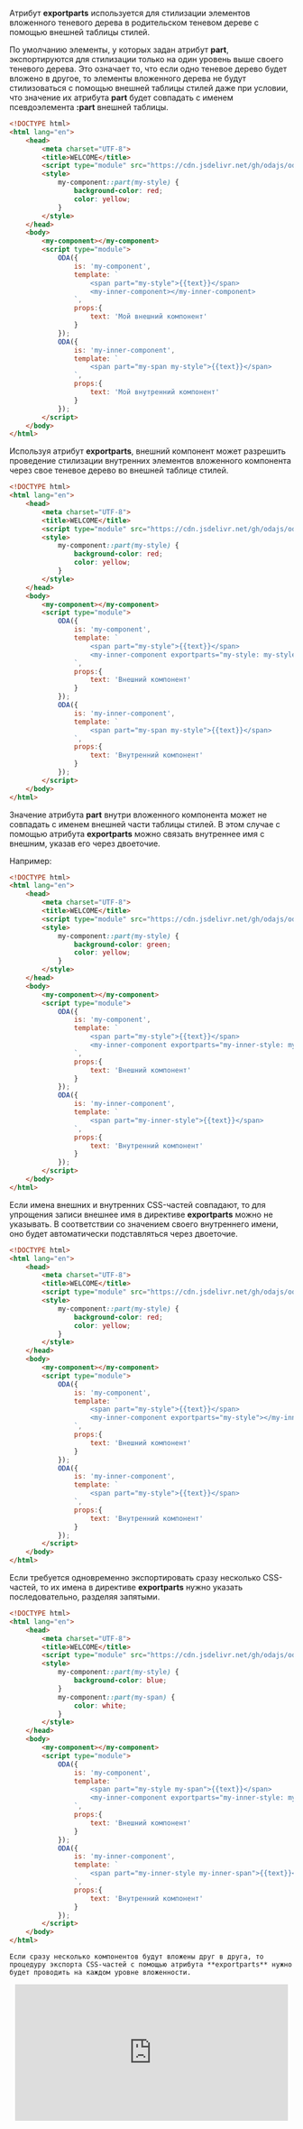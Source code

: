 Атрибут **exportparts** используется для стилизации элементов вложенного теневого дерева в родительском теневом дереве с помощью внешней таблицы стилей.

По умолчанию элементы, у которых задан атрибут **part**, экспортируются для стилизации только на один уровень выше своего теневого дерева. Это означает то, что если одно теневое дерево будет вложено в другое, то элементы вложенного дерева не будут стилизоваться с помощью внешней таблицы стилей даже при условии, что значение их атрибута **part** будет совпадать с именем псевдоэлемента **:part** внешней таблицы.

```html _error_run_edit_line
<!DOCTYPE html>
<html lang="en">
    <head>
        <meta charset="UTF-8">
        <title>WELCOME</title>
        <script type="module" src="https://cdn.jsdelivr.net/gh/odajs/oda-framework/oda.js"></script>
        <style>
            my-component::part(my-style) {
                background-color: red;
                color: yellow;
            }
        </style>
    </head>
    <body>
        <my-component></my-component>
        <script type="module">
            ODA({
                is: 'my-component',
                template: `
                    <span part="my-style">{{text}}</span>
                    <my-inner-component></my-inner-component>
                `,
                props:{
                    text: 'Мой внешний компонент'
                }
            });
            ODA({
                is: 'my-inner-component',
                template: `
                    <span part="my-span my-style">{{text}}</span>
                `,
                props:{
                    text: 'Мой внутренний компонент'
                }
            });
        </script>
    </body>
</html>
```

Используя атрибут **exportparts**, внешний компонент может разрешить проведение стилизации внутренних элементов вложенного компонента через свое теневое дерево во внешней таблице стилей.

```html _run_edit_line
<!DOCTYPE html>
<html lang="en">
    <head>
        <meta charset="UTF-8">
        <title>WELCOME</title>
        <script type="module" src="https://cdn.jsdelivr.net/gh/odajs/oda-framework/oda.js"></script>
        <style>
            my-component::part(my-style) {
                background-color: red;
                color: yellow;
            }
        </style>
    </head>
    <body>
        <my-component></my-component>
        <script type="module">
            ODA({
                is: 'my-component',
                template: `
                    <span part="my-style">{{text}}</span>
                    <my-inner-component exportparts="my-style: my-style"></my-inner-component>
                `,
                props:{
                    text: 'Внешний компонент'
                }
            });
            ODA({
                is: 'my-inner-component',
                template: `
                    <span part="my-span my-style">{{text}}</span>
                `,
                props:{
                    text: 'Внутренний компонент'
                }
            });
        </script>
    </body>
</html>
```

Значение атрибута **part** внутри вложенного компонента может не совпадать с именем внешней части таблицы стилей. В этом случае с помощью атрибута **exportparts** можно связать внутреннее имя с внешним, указав его через двоеточие.

Например:

```html _run_edit_line
<!DOCTYPE html>
<html lang="en">
    <head>
        <meta charset="UTF-8">
        <title>WELCOME</title>
        <script type="module" src="https://cdn.jsdelivr.net/gh/odajs/oda-framework/oda.js"></script>
        <style>
            my-component::part(my-style) {
                background-color: green;
                color: yellow;
            }
        </style>
    </head>
    <body>
        <my-component></my-component>
        <script type="module">
            ODA({
                is: 'my-component',
                template: `
                    <span part="my-style">{{text}}</span>
                    <my-inner-component exportparts="my-inner-style: my-style"></my-inner-component>
                `,
                props:{
                    text: 'Внешний компонент'
                }
            });
            ODA({
                is: 'my-inner-component',
                template: `
                    <span part="my-inner-style">{{text}}</span>
                `,
                props:{
                    text: 'Внутренний компонент'
                }
            });
        </script>
    </body>
</html>
```

Если имена внешних и внутренних CSS-частей совпадают, то для упрощения записи внешнее имя в директиве **exportparts** можно не указывать. В соответствии со значением своего внутреннего имени, оно будет автоматически подставляться через двоеточие.

```html _run_edit_line
<!DOCTYPE html>
<html lang="en">
    <head>
        <meta charset="UTF-8">
        <title>WELCOME</title>
        <script type="module" src="https://cdn.jsdelivr.net/gh/odajs/oda-framework/oda.js"></script>
        <style>
            my-component::part(my-style) {
                background-color: red;
                color: yellow;
            }
        </style>
    </head>
    <body>
        <my-component></my-component>
        <script type="module">
            ODA({
                is: 'my-component',
                template: `
                    <span part="my-style">{{text}}</span>
                    <my-inner-component exportparts="my-style"></my-inner-component>
                `,
                props:{
                    text: 'Внешний компонент'
                }
            });
            ODA({
                is: 'my-inner-component',
                template: `
                    <span part="my-style">{{text}}</span>
                `,
                props:{
                    text: 'Внутренний компонент'
                }
            });
        </script>
    </body>
</html>
```

Если требуется одновременно экспортировать сразу несколько CSS-частей, то их имена в директиве **exportparts** нужно указать последовательно, разделяя запятыми.

```html _run_edit_line
<!DOCTYPE html>
<html lang="en">
    <head>
        <meta charset="UTF-8">
        <title>WELCOME</title>
        <script type="module" src="https://cdn.jsdelivr.net/gh/odajs/oda-framework/oda.js"></script>
        <style>
            my-component::part(my-style) {
                background-color: blue;
            }
            my-component::part(my-span) {
                color: white;
            }
        </style>
    </head>
    <body>
        <my-component></my-component>
        <script type="module">
            ODA({
                is: 'my-component',
                template: `
                    <span part="my-style my-span">{{text}}</span>
                    <my-inner-component exportparts="my-inner-style: my-style, my-inner-span: my-span"></my-inner-component>
                `,
                props:{
                    text: 'Внешний компонент'
                }
            });
            ODA({
                is: 'my-inner-component',
                template: `
                    <span part="my-inner-style my-inner-span">{{text}}</span>
                `,
                props:{
                    text: 'Внутренний компонент'
                }
            });
        </script>
    </body>
</html>
```

```info _md_line
Если сразу несколько компонентов будут вложены друг в друга, то процедуру экспорта CSS-частей с помощью атрибута **exportparts** нужно будет проводить на каждом уровне вложенности.
```

<div style="position:relative;padding-bottom:48%; margin:10px">
    <iframe src="https://www.youtube.com/embed/6Y8pdjRsQrg?start=0" frameborder="0" allow="accelerometer; autoplay; encrypted-media; gyroscope; picture-in-picture" allowfullscreen 
    	style="position:absolute;width:100%;height:100%;"></iframe>
</div>
